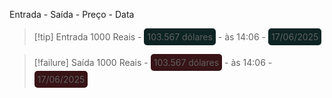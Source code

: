 Entrada - Saída - Preço - Data
>[!tip] Entrada
1000 Reais - <span style="padding: 5px;  background-color: #0E2424; display: inline-block; text-align: center; border-radius: 5px;">103.567 dólares</span> - às 14:06 - <span style="padding: 5px;  background-color: #0E2424; display: inline-block; text-align: center; border-radius: 5px; ">17/06/2025</span>

>[!failure] Saída
1000 Reais - <span style="padding: 5px;  background-color: #381416; display: inline-block; text-align: center; border-radius: 5px;">103.567 dólares</span> - às 14:06 - <span style="padding: 5px;  background-color: #381416; display: inline-block; text-align: center; border-radius: 5px; ">17/06/2025</span>
